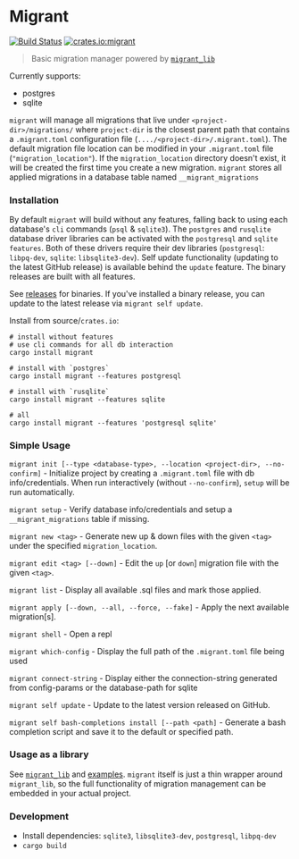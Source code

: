 # Migrant
[![Build Status](https://travis-ci.org/jaemk/migrant.svg?branch=master)](https://travis-ci.org/jaemk/migrant)
[![crates.io:migrant](https://img.shields.io/crates/v/migrant.svg?label=migrant)](https://crates.io/crates/migrant)

> Basic migration manager powered by [`migrant_lib`](https://github.com/jaemk/migrant_lib)

Currently supports:
 * postgres
 * sqlite


`migrant` will manage all migrations that live under `<project-dir>/migrations/` where `project-dir` is the closest
parent path that contains a `.migrant.toml` configuration file (`..../<project-dir>/.migrant.toml`).
The default migration file location can be modified in your `.migrant.toml` file (`"migration_location"`).
If the `migration_location` directory doesn't exist, it will be created the first time you create a new migration.
`migrant` stores all applied migrations in a database table named `__migrant_migrations`


### Installation

By default `migrant` will build without any features, falling back to using each database's `cli` commands (`psql` & `sqlite3`).
The `postgres` and `rusqlite` database driver libraries can be activated with the `postgresql` and `sqlite` `features`.
Both of these drivers require their dev libraries (`postgresql`: `libpq-dev`, `sqlite`: `libsqlite3-dev`).
Self update functionality (updating to the latest GitHub release) is available behind the `update` feature.
The binary releases are built with all features.

See [releases](https://github.com/jaemk/migrant/releases) for binaries. If you've installed a binary release, you can update to the latest release via `migrant self update`.

Install from source/`crates.io`:

```shell
# install without features
# use cli commands for all db interaction
cargo install migrant

# install with `postgres`
cargo install migrant --features postgresql

# install with `rusqlite`
cargo install migrant --features sqlite

# all
cargo install migrant --features 'postgresql sqlite'
```

### Simple Usage

`migrant init [--type <database-type>, --location <project-dir>, --no-confirm]` - Initialize project by creating a `.migrant.toml` file with db info/credentials.
When run interactively (without `--no-confirm`), `setup` will be run automatically.

`migrant setup` - Verify database info/credentials and setup a `__migrant_migrations` table if missing.

`migrant new <tag>` - Generate new up & down files with the given `<tag>` under the specified `migration_location`.

`migrant edit <tag> [--down]` - Edit the `up` [or `down`] migration file with the given `<tag>`.

`migrant list` - Display all available .sql files and mark those applied.

`migrant apply [--down, --all, --force, --fake]` - Apply the next available migration[s].

`migrant shell` - Open a repl

`migrant which-config` - Display the full path of the `.migrant.toml` file being used

`migrant connect-string` - Display either the connection-string generated from config-params or the database-path for sqlite

`migrant self update` - Update to the latest version released on GitHub.

`migrant self bash-completions install [--path <path]` - Generate a bash completion script and save it to the default or specified path.


### Usage as a library

See [`migrant_lib`](https://github.com/jaemk/migrant_lib) and
[examples](https://github.com/jaemk/migrant_lib/tree/master/examples).
`migrant` itself is just a thin wrapper around `migrant_lib`, so the full functionality of migration management
can be embedded in your actual project.


### Development

- Install dependencies: `sqlite3`, `libsqlite3-dev`, `postgresql`, `libpq-dev`
- `cargo build`

